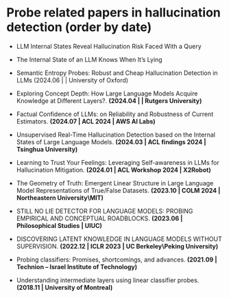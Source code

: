 # Probe related papers in hallucination detection (order by date)


- LLM Internal States Reveal Hallucination Risk Faced With a Query

- The Internal State of an LLM Knows When It’s Lying

- Semantic Entropy Probes: Robust and Cheap Hallucination Detection in LLMs (2024.06 | | University of Oxford)

- Exploring Concept Depth: How Large Language Models Acquire Knowledge at Different Layers?.  **(2024.04 | | Rutgers University)**

- Factual Confidence of LLMs: on Reliability and Robustness of Current Estimators.  **(2024.07 | ACL 2024 | AWS AI Labs)**

- Unsupervised Real-Time Hallucination Detection based on the Internal States of Large Language Models.  **(2024.03 | ACL findings 2024 | Tsinghua University)**
  
- Learning to Trust Your Feelings: Leveraging Self-awareness in LLMs for Hallucination Mitigation.  **(2024.01 | ACL Workshop 2024 | X2Robot)**

- The Geometry of Truth: Emergent Linear Structure in Large Language Model Representations of True/False Datasets.  **(2023.10 | COLM 2024 | Northeastern University\MIT)**

- STILL NO LIE DETECTOR FOR LANGUAGE MODELS: PROBING EMPIRICAL AND CONCEPTUAL ROADBLOCKS.  **(2023.06 | Philosophical Studies | UIUC)**
  
- DISCOVERING LATENT KNOWLEDGE IN LANGUAGE MODELS WITHOUT SUPERVISION.  **(2022.12 | ICLR 2023 | UC Berkeley\Peking University)**

- Probing classifiers: Promises, shortcomings, and advances.  **(2021.09 | Technion – Israel Institute of Technology)**
  
- Understanding intermediate layers using linear classifier probes.  **(2018.11 | University of Montreal)**


